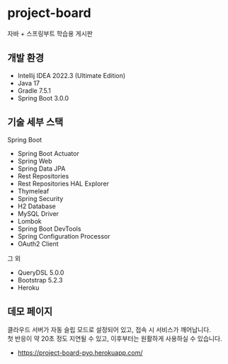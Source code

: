 # project-board

자바 + 스프링부트 학습용 게시판

## 개발 환경

* Intellij IDEA 2022.3 (Ultimate Edition)
* Java 17
* Gradle 7.5.1
* Spring Boot 3.0.0

## 기술 세부 스택

Spring Boot

* Spring Boot Actuator
* Spring Web
* Spring Data JPA
* Rest Repositories
* Rest Repositories HAL Explorer
* Thymeleaf
* Spring Security
* H2 Database
* MySQL Driver
* Lombok
* Spring Boot DevTools
* Spring Configuration Processor
* OAuth2 Client

그 외

* QueryDSL 5.0.0
* Bootstrap 5.2.3
* Heroku

## 데모 페이지

클라우드 서버가 자동 슬립 모드로 설정되어 있고, 접속 시 서비스가 깨어납니다.<br>
첫 반응이 약 20초 정도 지연될 수 있고, 이후부터는 원활하게 사용하실 수 있습니다.

* https://project-board-pyo.herokuapp.com/
